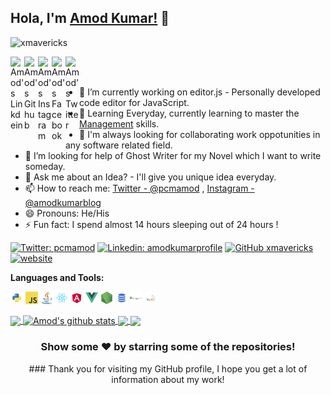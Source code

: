 ## Hola, I'm [Amod Kumar!](https://xmavericks.github.io/) 👋

<p align="left"> <img src="https://komarev.com/ghpvc/?username=xmavericks&label=Profile Views&color=blue&style=plastic" alt="xmavericks" /> </p>

<a href="https://linkedin.com/in/amodkumarprofile">
  <img align="left" alt="Amod's Linkdein" width="22px" src="https://cdn.jsdelivr.net/npm/simple-icons@v3/icons/linkedin.svg" />
</a>
<a href="https://github.com/xmavericks">
  <img align="left" alt="Amod's Github" width="22px" src="https://cdn.jsdelivr.net/npm/simple-icons@v3/icons/github.svg" />
</a>
<a href="https://instagram.com/amodkumarblog/">
  <img align="left" alt="Amod's Instagram" width="22px" src="https://cdn.jsdelivr.net/npm/simple-icons@v3/icons/instagram.svg" />
</a>
<a href="https://www.facebook.com/AmodKumarPatwa/">
  <img align="left" alt="Amod's Facebook" width="22px" src="https://cdn.jsdelivr.net/npm/simple-icons@v3/icons/facebook.svg" />
</a>
<a href="https://twitter.com/pcmamod">
  <img align="left" alt="Amod's Twitter" width="22px" src="https://cdn.jsdelivr.net/npm/simple-icons@v3/icons/twitter.svg" />
</a>

<br/>
<br/>

- 🔭 I’m currently working on editor.js - Personally developed code editor for JavaScript.
- 🌱 Learning Everyday, currently learning to master the [Management](https://en.wikipedia.org/wiki/Management) skills.
- 👯 I'm always looking for collaborating work oppotunities in any software related field.
- 🤔 I’m looking for help of Ghost Writer for my Novel which I want to write someday.
- 💬 Ask me about an Idea? - I'll give you unique idea everyday.
- 📫 How to reach me: [Twitter - @pcmamod](https://twitter.com/pcmamod) , [Instagram - @amodkumarblog](https://www.instagram.com/amodkumarblog/)
- 😄 Pronouns: He/His
- ⚡ Fun fact: I spend almost 14 hours sleeping out of 24 hours !

[![Twitter: pcmamod](https://img.shields.io/twitter/follow/pcmamod?style=social)](https://twitter.com/pcmamod)
[![Linkedin: amodkumarprofile](https://img.shields.io/badge/-amodkumarprofile-blue?style=flat-square&logo=Linkedin&logoColor=white&link=https://www.linkedin.com/in/amodkumarprofile/)](https://www.linkedin.com/in/amodkumarprofile/)
[![GitHub xmavericks](https://img.shields.io/github/followers/xmavericks?label=follow&style=social)](https://github.com/xmavericks)
[![website](https://img.shields.io/badge/PortfolioWebsite-xmavericks.github-2648ff?style=flat-square&logo=google-chrome)](https://xmavericks.github.io/)

**Languages and Tools:**  

<code><img height="20" src="https://raw.githubusercontent.com/github/explore/80688e429a7d4ef2fca1e82350fe8e3517d3494d/topics/python/python.png"></code>
<code><img height="20" src="https://raw.githubusercontent.com/github/explore/80688e429a7d4ef2fca1e82350fe8e3517d3494d/topics/javascript/javascript.png"></code>
<code><img height="20" src="https://raw.githubusercontent.com/github/explore/80688e429a7d4ef2fca1e82350fe8e3517d3494d/topics/java/java.png"></code>
<code><img height="20" src="https://raw.githubusercontent.com/github/explore/80688e429a7d4ef2fca1e82350fe8e3517d3494d/topics/react/react.png"></code>
<code><img height="20" src="https://raw.githubusercontent.com/github/explore/80688e429a7d4ef2fca1e82350fe8e3517d3494d/topics/angular/angular.png"></code>
<code><img height="20" src="https://raw.githubusercontent.com/github/explore/80688e429a7d4ef2fca1e82350fe8e3517d3494d/topics/vue/vue.png"></code>
<code><img height="20" src="https://raw.githubusercontent.com/github/explore/80688e429a7d4ef2fca1e82350fe8e3517d3494d/topics/nodejs/nodejs.png"></code>
<code><img height="20" src="https://raw.githubusercontent.com/github/explore/80688e429a7d4ef2fca1e82350fe8e3517d3494d/topics/sql/sql.png"></code>
<code><img height="20" src="https://raw.githubusercontent.com/github/explore/80688e429a7d4ef2fca1e82350fe8e3517d3494d/topics/mongodb/mongodb.png"></code>
<code><img height="20" src="https://raw.githubusercontent.com/github/explore/80688e429a7d4ef2fca1e82350fe8e3517d3494d/topics/mysql/mysql.png"></code>

<a href="https://github.com/xmavericks">
  <img align="center" src="https://github-readme-stats.vercel.app/api/top-langs/?username=xmavericks&theme=dark&hide_langs_below=1" />
</a>
<a href="https://github.com/xmavericks">
 <img align="center" src="https://github-readme-stats.vercel.app/api?username=xmavericks&show_icons=true&theme=dark&line_height=27" alt="Amod's github stats"/ style="max-width:100%;">
</a>

<a href="https://github.com/mayankgbrc/Terroristic_chat_detector">
  <img align="center" src="https://github-readme-stats.vercel.app/api/pin/?username=mayankgbrc&repo=Terroristic_chat_detector&theme=light" />

</a>
<a href="https://github.com/xprilion/distpano">
 <img align="center" src="https://github-readme-stats.vercel.app/api/pin/?username=xprilion&repo=distpano&theme=light" />
</a>

<div align="center">

### Show some ❤️ by starring some of the repositories!

</div>
<div align="center">
### Thank you for visiting my GitHub profile, I hope you get a lot of information about my work!
</div>
